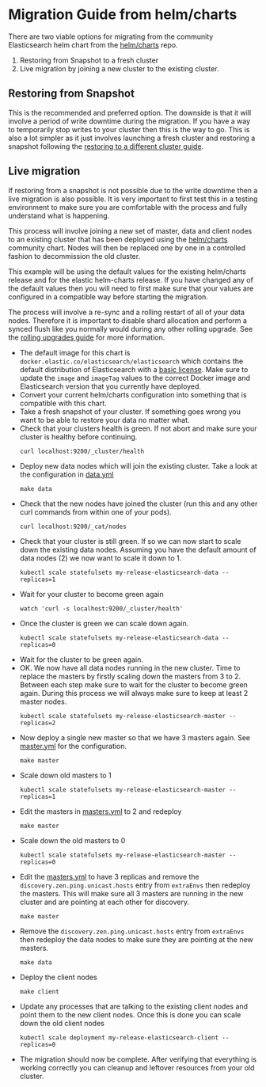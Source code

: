 # Migration Guide from helm/charts

There are two viable options for migrating from the community Elasticsearch helm chart from the [helm/charts](https://github.com/helm/charts/tree/master/stable/elasticsearch) repo.

1. Restoring from Snapshot to a fresh cluster
2. Live migration by joining a new cluster to the existing cluster.

## Restoring from Snapshot

This is the recommended and preferred option. The downside is that it will involve a period of write downtime during the migration. If you have a way to temporarily stop writes to your cluster then this is the way to go. This is also a lot simpler as it just involves launching a fresh cluster and restoring a snapshot following the [restoring to a different cluster guide](https://www.elastic.co/guide/en/elasticsearch/reference/6.6/modules-snapshots.html#_restoring_to_a_different_cluster).

## Live migration

If restoring from a snapshot is not possible due to the write downtime then a live migration is also possible. It is very important to first test this in a testing environment to make sure you are comfortable with the process and fully understand what is happening. 

This process will involve joining a new set of master, data and client nodes to an existing cluster that has been deployed using the [helm/charts](https://github.com/helm/charts/tree/master/stable/elasticsearch) community chart. Nodes will then be replaced one by one in a controlled fashion to decommission the old cluster.

This example will be using the default values for the existing helm/charts release and for the elastic helm-charts release. If you have changed any of the default values then you will need to first make sure that your values are configured in a compatible way before starting the migration. 

The process will involve a re-sync and a rolling restart of all of your data nodes. Therefore it is important to disable shard allocation and perform a synced flush like you normally would during any other rolling upgrade. See the [rolling upgrades guide](https://www.elastic.co/guide/en/elasticsearch/reference/6.6/rolling-upgrades.html) for more information.

* The default image for this chart is `docker.elastic.co/elasticsearch/elasticsearch` which contains the default distribution of Elasticsearch with a [basic license](https://www.elastic.co/subscriptions). Make sure to update the `image` and `imageTag` values to the correct Docker image and Elasticsearch version that you currently have deployed.
* Convert your current helm/charts configuration into something that is compatible with this chart.
* Take a fresh snapshot of your cluster. If something goes wrong you want to be able to restore your data no matter what. 
* Check that your clusters health is green. If not abort and make sure your cluster is healthy before continuing.
  ```
  curl localhost:9200/_cluster/health
  ```
* Deploy new data nodes which will join the existing cluster. Take a look at the configuration in [data.yml](./data.yml)
  ```
  make data
  ```
* Check that the new nodes have joined the cluster (run this and any other curl commands from within one of your pods).
  ```
  curl localhost:9200/_cat/nodes
  ```
* Check that your cluster is still green. If so we can now start to scale down the existing data nodes. Assuming you have the default amount of data nodes (2) we now want to scale it down to 1.
  ```
  kubectl scale statefulsets my-release-elasticsearch-data --replicas=1
  ```
* Wait for your cluster to become green again
  ```
  watch 'curl -s localhost:9200/_cluster/health'
  ```
* Once the cluster is green we can scale down again.
  ```
  kubectl scale statefulsets my-release-elasticsearch-data --replicas=0
  ```
* Wait for the cluster to be green again.
* OK. We now have all data nodes running in the new cluster. Time to replace the masters by firstly scaling down the masters from 3 to 2. Between each step make sure to wait for the cluster to become green again. During this process we will always make sure to keep at least 2 master nodes.
  ```
  kubectl scale statefulsets my-release-elasticsearch-master --replicas=2
  ```
* Now deploy a single new master so that we have 3 masters again. See [master.yml](./master.yml) for the configuration.
  ```
  make master
  ```
* Scale down old masters to 1
  ```
  kubectl scale statefulsets my-release-elasticsearch-master --replicas=1
  ```
* Edit the masters in [masters.yml](./masters.yml) to 2 and redeploy
  ```
  make master
  ```
* Scale down the old masters to 0
  ```
  kubectl scale statefulsets my-release-elasticsearch-master --replicas=0
  ```
* Edit the [masters.yml](./masters.yml) to have 3 replicas and remove the `discovery.zen.ping.unicast.hosts` entry from `extraEnvs` then redeploy the masters. This will make sure all 3 masters are running in the new cluster and are pointing at each other for discovery. 
  ```
  make master
  ```
* Remove the `discovery.zen.ping.unicast.hosts` entry from `extraEnvs` then redeploy the data nodes to make sure they are pointing at the new masters. 
  ```
  make data
  ```
* Deploy the client nodes
  ```
  make client
  ```
* Update any processes that are talking to the existing client nodes and point them to the new client nodes. Once this is done you can scale down the old client nodes
  ```
  kubectl scale deployment my-release-elasticsearch-client --replicas=0
  ```
* The migration should now be complete. After verifying that everything is working correctly you can cleanup and leftover resources from your old cluster.
